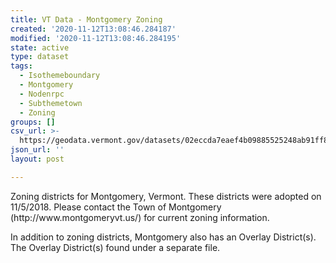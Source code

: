 ```yaml
---
title: VT Data - Montgomery Zoning
created: '2020-11-12T13:08:46.284187'
modified: '2020-11-12T13:08:46.284195'
state: active
type: dataset
tags:
  - Isothemeboundary
  - Montgomery
  - Nodenrpc
  - Subthemetown
  - Zoning
groups: []
csv_url: >-
  https://geodata.vermont.gov/datasets/02eccda7eaef4b09885525248ab91ff8_0.csv?outSR=%7B%22latestWkid%22%3A3857%2C%22wkid%22%3A102100%7D
json_url: ''
layout: post

---
```

<div style='text-align:Left;'><p>Zoning districts for Montgomery, Vermont. These districts were adopted on 11/5/2018. Please contact the Town of Montgomery (http://www.montgomeryvt.us/) for current zoning information.<br /></p><p>In addition to zoning districts, Montgomery also has an Overlay District(s). The Overlay District(s) found under a separate file.</p><p><span></span></p></div>
